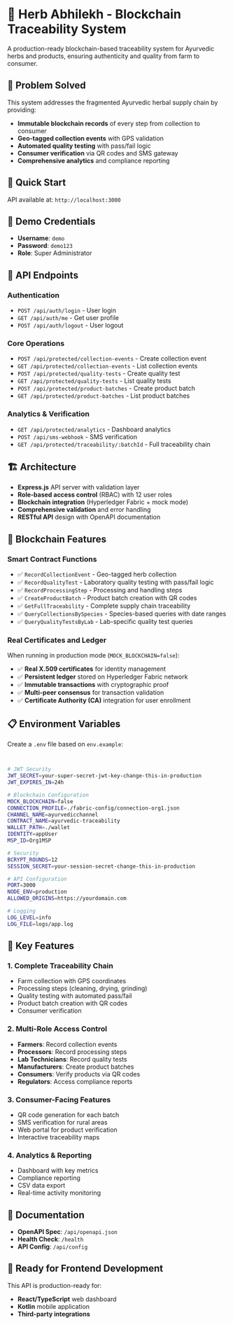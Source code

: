 # 🌿 Herb Abhilekh - Blockchain Traceability System

A production-ready blockchain-based traceability system for Ayurvedic herbs and products, ensuring authenticity and quality from farm to consumer.

## 🎯 Problem Solved

This system addresses the fragmented Ayurvedic herbal supply chain by providing:
- **Immutable blockchain records** of every step from collection to consumer
- **Geo-tagged collection events** with GPS validation
- **Automated quality testing** with pass/fail logic
- **Consumer verification** via QR codes and SMS gateway
- **Comprehensive analytics** and compliance reporting

## 🚀 Quick Start


API available at: `http://localhost:3000`

## 🔑 Demo Credentials
- **Username**: `demo`
- **Password**: `demo123`
- **Role**: Super Administrator

## 📡 API Endpoints

### Authentication
- `POST /api/auth/login` - User login
- `GET /api/auth/me` - Get user profile
- `POST /api/auth/logout` - User logout

### Core Operations
- `POST /api/protected/collection-events` - Create collection event
- `GET /api/protected/collection-events` - List collection events
- `POST /api/protected/quality-tests` - Create quality test
- `GET /api/protected/quality-tests` - List quality tests
- `POST /api/protected/product-batches` - Create product batch
- `GET /api/protected/product-batches` - List product batches

### Analytics & Verification
- `GET /api/protected/analytics` - Dashboard analytics
- `POST /api/sms-webhook` - SMS verification
- `GET /api/protected/traceability/:batchId` - Full traceability chain




## 🏗️ Architecture

- **Express.js** API server with validation layer
- **Role-based access control** (RBAC) with 12 user roles
- **Blockchain integration** (Hyperledger Fabric + mock mode)
- **Comprehensive validation** and error handling
- **RESTful API** design with OpenAPI documentation

## 🔗 Blockchain Features


### Smart Contract Functions
- ✅ `RecordCollectionEvent` - Geo-tagged herb collection
- ✅ `RecordQualityTest` - Laboratory quality testing with pass/fail logic
- ✅ `RecordProcessingStep` - Processing and handling steps
- ✅ `CreateProductBatch` - Product batch creation with QR codes
- ✅ `GetFullTraceability` - Complete supply chain traceability
- ✅ `QueryCollectionsBySpecies` - Species-based queries with date ranges
- ✅ `QueryQualityTestsByLab` - Lab-specific quality test queries

### Real Certificates and Ledger
When running in production mode (`MOCK_BLOCKCHAIN=false`):
- ✅ **Real X.509 certificates** for identity management
- ✅ **Persistent ledger** stored on Hyperledger Fabric network
- ✅ **Immutable transactions** with cryptographic proof
- ✅ **Multi-peer consensus** for transaction validation
- ✅ **Certificate Authority (CA)** integration for user enrollment

## 📋 Environment Variables

Create a `.env` file based on `env.example`:

```bash


# JWT Security
JWT_SECRET=your-super-secret-jwt-key-change-this-in-production
JWT_EXPIRES_IN=24h

# Blockchain Configuration
MOCK_BLOCKCHAIN=false
CONNECTION_PROFILE=./fabric-config/connection-org1.json
CHANNEL_NAME=ayurvedicchannel
CONTRACT_NAME=ayurvedic-traceability
WALLET_PATH=./wallet
IDENTITY=appUser
MSP_ID=Org1MSP

# Security
BCRYPT_ROUNDS=12
SESSION_SECRET=your-session-secret-change-this-in-production

# API Configuration
PORT=3000
NODE_ENV=production
ALLOWED_ORIGINS=https://yourdomain.com

# Logging
LOG_LEVEL=info
LOG_FILE=logs/app.log
```

## 🎯 Key Features

### 1. **Complete Traceability Chain**
- Farm collection with GPS coordinates
- Processing steps (cleaning, drying, grinding)
- Quality testing with automated pass/fail
- Product batch creation with QR codes
- Consumer verification

### 2. **Multi-Role Access Control**
- **Farmers**: Record collection events
- **Processors**: Record processing steps
- **Lab Technicians**: Record quality tests
- **Manufacturers**: Create product batches
- **Consumers**: Verify products via QR codes
- **Regulators**: Access compliance reports

### 3. **Consumer-Facing Features**
- QR code generation for each batch
- SMS verification for rural areas
- Web portal for product verification
- Interactive traceability maps

### 4. **Analytics & Reporting**
- Dashboard with key metrics
- Compliance reporting
- CSV data export
- Real-time activity monitoring

## 📖 Documentation

- **OpenAPI Spec**: `/api/openapi.json`
- **Health Check**: `/health`
- **API Config**: `/api/config`

## 🎯 Ready for Frontend Development

This API is production-ready for:
- **React/TypeScript** web dashboard
- **Kotlin** mobile application
- **Third-party integrations**
